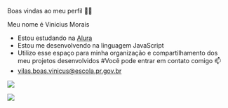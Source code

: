 Boas vindas ao meu perfil 💙💙

Meu nome é Vinicius Morais

 - Estou estudando na [Alura](https://www.alura.com.br)
 - Estou me desenvolvendo na linguagem JavaScript
 - Utilizo esse espaço para minha organização e compartilhamento dos meu projetos desenvolvidos
#Você pode entrar em contato comigo 📫
 - vilas.boas.vinicus@escola.pr.gov.br


![](https://tenor.com/pt-BR/view/neymar-jr-gif-12167150079286690220)

![](https://media1.tenor.com/m/qNpmiGS_wawAAAAd/neymar-jr.gif)
